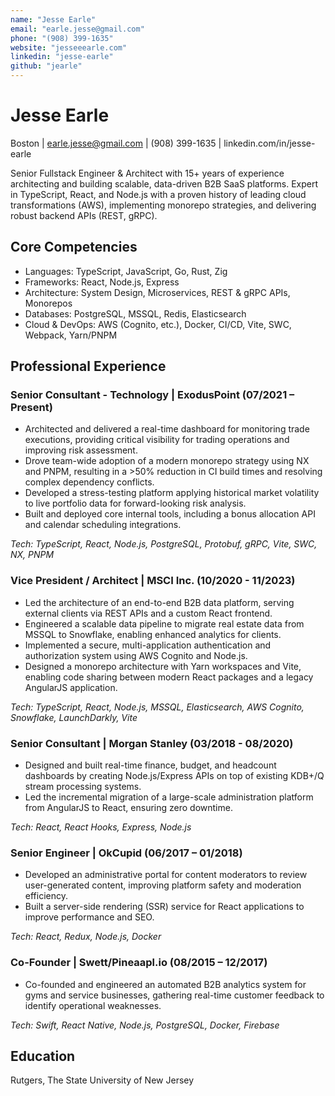 ```yaml
---
name: "Jesse Earle"
email: "earle.jesse@gmail.com"
phone: "(908) 399-1635"
website: "jesseeearle.com"
linkedin: "jesse-earle"
github: "jearle"
---
```


# Jesse Earle

Boston | earle.jesse@gmail.com | (908) 399-1635 | linkedin.com/in/jesse-earle

Senior Fullstack Engineer & Architect with 15+ years of experience architecting and building scalable, data-driven B2B SaaS platforms. Expert in TypeScript, React, and Node.js with a proven history of leading cloud transformations (AWS), implementing monorepo strategies, and delivering robust backend APIs (REST, gRPC).

## Core Competencies

- Languages: TypeScript, JavaScript, Go, Rust, Zig
- Frameworks: React, Node.js, Express
- Architecture: System Design, Microservices, REST & gRPC APIs, Monorepos
- Databases: PostgreSQL, MSSQL, Redis, Elasticsearch
- Cloud & DevOps: AWS (Cognito, etc.), Docker, CI/CD, Vite, SWC, Webpack, Yarn/PNPM

## Professional Experience

### Senior Consultant - Technology | ExodusPoint (07/2021 – Present)

- Architected and delivered a real-time dashboard for monitoring trade executions, providing critical visibility for trading operations and improving risk assessment.
- Drove team-wide adoption of a modern monorepo strategy using NX and PNPM, resulting in a >50% reduction in CI build times and resolving complex dependency conflicts.
- Developed a stress-testing platform applying historical market volatility to live portfolio data for forward-looking risk analysis.
- Built and deployed core internal tools, including a bonus allocation API and calendar scheduling integrations.

_Tech: TypeScript, React, Node.js, PostgreSQL, Protobuf, gRPC, Vite, SWC, NX, PNPM_

### Vice President / Architect | MSCI Inc. (10/2020 - 11/2023)

- Led the architecture of an end-to-end B2B data platform, serving external clients via REST APIs and a custom React frontend.
- Engineered a scalable data pipeline to migrate real estate data from MSSQL to Snowflake, enabling enhanced analytics for clients.
- Implemented a secure, multi-application authentication and authorization system using AWS Cognito and Node.js.
- Designed a monorepo architecture with Yarn workspaces and Vite, enabling code sharing between modern React packages and a legacy AngularJS application.

_Tech: TypeScript, React, Node.js, MSSQL, Elasticsearch, AWS Cognito, Snowflake, LaunchDarkly, Vite_

### Senior Consultant | Morgan Stanley (03/2018 - 08/2020)

- Designed and built real-time finance, budget, and headcount dashboards by creating Node.js/Express APIs on top of existing KDB+/Q stream processing systems.
- Led the incremental migration of a large-scale administration platform from AngularJS to React, ensuring zero downtime.

_Tech: React, React Hooks, Express, Node.js_

### Senior Engineer | OkCupid (06/2017 – 01/2018)

- Developed an administrative portal for content moderators to review user-generated content, improving platform safety and moderation efficiency.
- Built a server-side rendering (SSR) service for React applications to improve performance and SEO.

_Tech: React, Redux, Node.js, Docker_

### Co-Founder | Swett/Pineaapl.io (08/2015 – 12/2017)

- Co-founded and engineered an automated B2B analytics system for gyms and service businesses, gathering real-time customer feedback to identify operational weaknesses.

_Tech: Swift, React Native, Node.js, PostgreSQL, Docker, Firebase_

## Education

Rutgers, The State University of New Jersey
